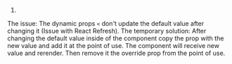1. 
The issue: The dynamic props `<` don't update the default value after changing it (Issue with React Refresh).
The temporary solution: After changing the default value inside of the component copy the prop with the new value and add it at the point of use. The component will receive new value and rerender. Then remove it the override prop from the point of use.
